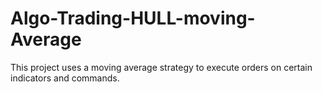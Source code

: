# Algo-Trading-HULL-moving-Average
This project uses a moving average strategy to execute orders on certain indicators and commands.
